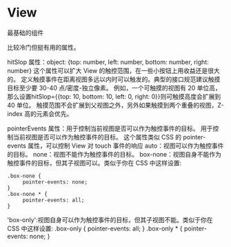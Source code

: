 # View

最基础的组件


比较冷门但挺有用的属性。

hitSlop 属性：object: {top: number, left: number, bottom: number, right: number}
这个属性可以扩大 View 的触控范围，在一些小按钮上用收益还是很大的。
定义触摸事件在距离视图多远以内时可以触发的。典型的接口规范建议触摸目标至少要 30-40 点/密度-独立像素。
例如，一个可触摸的视图有 20 单位高，那么设置hitSlop={{top: 10, bottom: 10, left: 0, right: 0}}则可触摸高度会扩展到 40 单位。
触摸范围不会扩展到父视图之外，另外如果触摸到两个重叠的视图，Z-index 高的元素会优先。


pointerEvents 属性：用于控制当前视图是否可以作为触控事件的目标。
用于控制当前视图是否可以作为触控事件的目标。
这个属性类似 CSS 的 pointer-events 属性，可以控制 View 对 touch 事件的响应
auto：视图可以作为触控事件的目标。
none：视图不能作为触控事件的目标。
box-none：视图自身不能作为触控事件的目标，但其子视图可以。类似于你在 CSS 中这样设置:
```
.box-none {
     pointer-events: none;
}
.box-none * {
     pointer-events: all;
}
```

'box-only':视图自身可以作为触控事件的目标，但其子视图不能。类似于你在 CSS 中这样设置:
.box-only {
     pointer-events: all;
}
.box-only * {
     pointer-events: none;
}